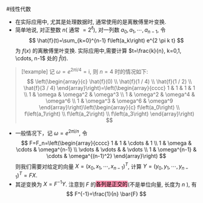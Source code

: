 #线性代数 

- 在实际应用中, 尤其是处理数据时, 通常使用的是离散傅里叶变换.
- 简单地说, 对正整数 $n\left(\right.$ 通常 $\left.=2^{\ell}\right)$, 对一列数 $a_0, a_1, \cdots, a_{n-1}$, 令
$$
\hat{f}(t)=\sum_{k=0}^{n-1} f\left(a_k\right) e^{2 \pi k t}
$$
为 $f(x)$ 的离散傅里叶变换. 实际应用中,需要计算 $t=\frac{k}{n}, k=0,1, \cdots, n-1$ 处的 $\hat{f}(t)$.



>[!example] 记 $\omega=e^{2 \pi \mathrm{i} / 4}=\mathrm{i}$, 则 $n=4$ 时的情况如下:
$$
\left(\begin{array}{c}
\hat{f}(0) \\
\hat{f}(1 / 4) \\
\hat{f}(1 / 2) \\
\hat{f}(3 / 4)
\end{array}\right)=\left(\begin{array}{cccc}
1 & 1 & 1 & 1 \\
1 & \omega & \omega^2 & \omega^3 \\
1 & \omega^2 & \omega^4 & \omega^6 \\
1 & \omega^3 & \omega^6 & \omega^9
\end{array}\right)\left(\begin{array}{c}
f\left(a_0\right) \\
f\left(a_1\right) \\
f\left(a_2\right) \\
f\left(a_3\right)
\end{array}\right)
$$


- 一般情况下，记 $\omega=e^{2 \pi \mathrm{i} / n}$, 令
$$
F=F_n=\left(\begin{array}{cccc}
1 & 1 & \cdots & 1 \\
1 & \omega & \cdots & \omega^{n-1} \\
\vdots & \vdots & & \vdots \\
1 & \omega^{n-1} & \cdots & \omega^{(n-1)^2}
\end{array}\right)
$$
则我们需要对给定的向量 $X=\left(x_0, x_1, \cdots, x_{n-1}\right)^T$, 计算 $Y=\left(y_0, y_1, \cdots, y_{n-1}\right)^T=F X$.
- 其逆变换为 $X=F^{-1} Y$. 注意到 $F$ 的<mark style="background: #FF5582A6;">各列是正交的</mark>(不是单位向量, 长度为 $n$ ), 有
$$
F^{-1}=\frac{1}{n} \bar{F}
$$